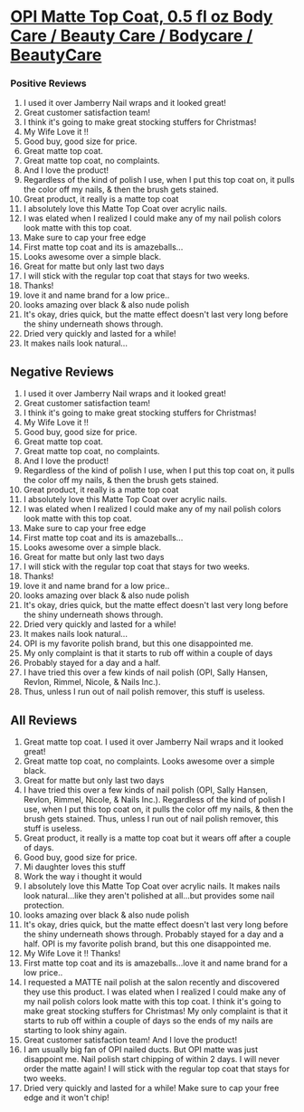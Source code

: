 # [OPI Matte Top Coat, 0.5 fl oz Body Care / Beauty Care / Bodycare / BeautyCare](https://products.checkmycream.com/products/OPI-Matte-Top-Coat-0.5-fl-oz-Body-Care-Beauty-Care-Bodycare-BeautyCare.html)

### Positive Reviews

<ol>
      <li>I used it over Jamberry Nail wraps and it looked great!</li>
      <li>Great customer satisfaction team!</li>
      <li>I think it&#x27;s going to make great stocking stuffers for Christmas!  </li>
      <li>My Wife Love it !!</li>
      <li>Good buy, good size for price.</li>
      <li>Great matte top coat.  </li>
      <li>Great matte top coat, no complaints.  </li>
      <li>And I love the product!</li>
      <li>Regardless of the kind of polish I use, when I put this top coat on, it pulls the color off my nails, &amp; then the brush gets stained.  </li>
      <li>Great product, it really is a matte top coat</li>
      <li>I absolutely love this Matte Top Coat over acrylic nails.  </li>
      <li>I was elated when I realized I could make any of my nail polish colors look matte with this top coat.  </li>
      <li>Make sure to cap your free edge</li>
      <li>First matte top coat and its is amazeballs...</li>
      <li>Looks awesome over a simple black.</li>
      <li>Great for matte but only last two days</li>
      <li>I will stick with the regular top coat that stays for two weeks.</li>
      <li>Thanks!</li>
      <li>love it and name brand for a low price..</li>
      <li>looks amazing over black &amp; also nude polish</li>
      <li>It&#x27;s okay, dries quick, but the matte effect doesn&#x27;t last very long before the shiny underneath shows through.</li>
      <li>Dried very quickly and lasted for a while!</li>
      <li>It makes nails look natural...</li>
</ol>


<h2>Negative Reviews</h2>
<ol>
<li> I used it over Jamberry Nail wraps and it looked great!</li>
<li> Great customer satisfaction team!</li>
<li> I think it&#x27;s going to make great stocking stuffers for Christmas!  </li>
<li> My Wife Love it !!</li>
<li> Good buy, good size for price.</li>
<li> Great matte top coat.  </li>
<li> Great matte top coat, no complaints.  </li>
<li> And I love the product!</li>
<li> Regardless of the kind of polish I use, when I put this top coat on, it pulls the color off my nails, &amp; then the brush gets stained.  </li>
<li> Great product, it really is a matte top coat</li>
<li> I absolutely love this Matte Top Coat over acrylic nails.  </li>
<li> I was elated when I realized I could make any of my nail polish colors look matte with this top coat.  </li>
<li> Make sure to cap your free edge</li>
<li> First matte top coat and its is amazeballs...</li>
<li> Looks awesome over a simple black.</li>
<li> Great for matte but only last two days</li>
<li> I will stick with the regular top coat that stays for two weeks.</li>
<li> Thanks!</li>
<li> love it and name brand for a low price..</li>
<li> looks amazing over black &amp; also nude polish</li>
<li> It&#x27;s okay, dries quick, but the matte effect doesn&#x27;t last very long before the shiny underneath shows through.</li>
<li> Dried very quickly and lasted for a while!</li>
<li> It makes nails look natural...</li>
<li> OPI is my favorite polish brand, but this one disappointed me.</li>
<li> My only complaint is that it starts to rub off within a couple of days</li>
<li> Probably stayed for a day and a half.</li>
<li> I have tried this over a few kinds of nail polish (OPI, Sally Hansen, Revlon, Rimmel, Nicole, &amp; Nails Inc.).  </li>
<li> Thus, unless I run out of nail polish remover,  this stuff is useless.</li>
</ol>

<h2>All Reviews</h2>

<ol>
    <li> Great matte top coat.  I used it over Jamberry Nail wraps and it looked great!</li>
    <li> Great matte top coat, no complaints.  Looks awesome over a simple black.</li>
    <li> Great for matte but only last two days</li>
    <li> I have tried this over a few kinds of nail polish (OPI, Sally Hansen, Revlon, Rimmel, Nicole, &amp; Nails Inc.).  Regardless of the kind of polish I use, when I put this top coat on, it pulls the color off my nails, &amp; then the brush gets stained.  Thus, unless I run out of nail polish remover,  this stuff is useless.</li>
    <li> Great product, it really is a matte top coat but it wears off after a couple of days.</li>
    <li> Good buy, good size for price.</li>
    <li> Mi daughter loves this stuff</li>
    <li> Work the way i thought  it would</li>
    <li> I absolutely love this Matte Top Coat over acrylic nails.  It makes nails look natural...like they aren&#x27;t polished at all...but provides some nail protection.</li>
    <li> looks amazing over black &amp; also nude polish</li>
    <li> It&#x27;s okay, dries quick, but the matte effect doesn&#x27;t last very long before the shiny underneath shows through. Probably stayed for a day and a half. OPI is my favorite polish brand, but this one disappointed me.</li>
    <li> My Wife Love it !! Thanks!</li>
    <li> First matte top coat and its is amazeballs...love it and name brand for a low price..</li>
    <li> I requested a MATTE nail polish at the salon recently and discovered they use this product.  I was elated when I realized I could make any of my nail polish colors look matte with this top coat.  I think it&#x27;s going to make great stocking stuffers for Christmas!  My only complaint is that it starts to rub off within a couple of days so the ends of my nails are starting to look shiny again.</li>
    <li> Great customer satisfaction team! And I love the product!</li>
    <li> I am usually big fan of OPI nailed ducts. But OPI matte was just disappoint me. Nail polish start chipping of within 2 days. I will never order the matte again! I will stick with the regular top coat that stays for two weeks.</li>
    <li> Dried very quickly and lasted for a while! Make sure to cap your free edge and it won&#x27;t chip!</li>
</ol>





